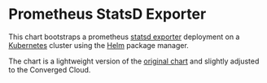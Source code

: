 # Prometheus StatsD Exporter

This chart bootstraps a prometheus [statsd exporter](https://github.com/prometheus/statsd_exporter) deployment on a [Kubernetes](http://kubernetes.io) cluster using the [Helm](https://helm.sh) package manager.

The chart is a lightweight version of the [original chart](https://github.com/hahow/prometheus-statsd-exporter) and slightly adjusted to the Converged Cloud. 
